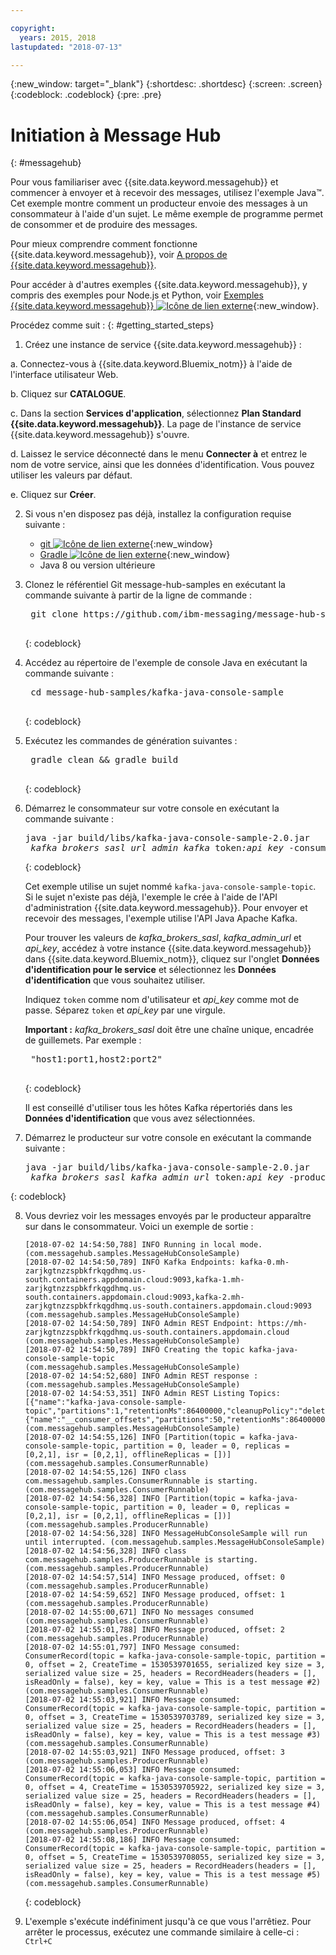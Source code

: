 ```yaml
---

copyright:
  years: 2015, 2018
lastupdated: "2018-07-13"

---
```


{:new_window: target="_blank"}
{:shortdesc: .shortdesc}
{:screen: .screen}
{:codeblock: .codeblock}
{:pre: .pre}

# Initiation à Message Hub 
{: #messagehub}

Pour vous familiariser avec {{site.data.keyword.messagehub}}
et commencer à envoyer et à recevoir des messages, utilisez l'exemple Java™. Cet exemple montre comment
un producteur envoie des messages à un consommateur à l'aide d'un sujet. Le même
exemple de programme permet de consommer et de produire des messages.

Pour mieux comprendre comment fonctionne {{site.data.keyword.messagehub}}, voir [A propos de {{site.data.keyword.messagehub}}](/docs/services/MessageHub/messagehub010.html).

Pour accéder à d'autres exemples {{site.data.keyword.messagehub}}, y compris des exemples pour Node.js et Python, voir [Exemples {{site.data.keyword.messagehub}} ![Icône de lien externe](../../icons/launch-glyph.svg "Icône de lien externe")](https://github.com/ibm-messaging/message-hub-samples){:new_window}.

<!-- 11/01/18 - Karen - removing diagram as requested by James
![Java sample overview diagram](getting_started_sample.gif "Overview diagram of Java sample showing the flow of messages.")
-->

Procédez comme suit :
{: #getting_started_steps}
 
1. Créez une instance de service {{site.data.keyword.messagehub}} :

  a. Connectez-vous à {{site.data.keyword.Bluemix_notm}} à l'aide de l'interface utilisateur Web. 
  
  b. Cliquez sur **CATALOGUE**.
  
  c. Dans la section **Services d'application**, sélectionnez **Plan Standard {{site.data.keyword.messagehub}}**. La page de l'instance de service {{site.data.keyword.messagehub}} s'ouvre.
  
  d. Laissez le service déconnecté dans le menu **Connecter à** et entrez le nom de votre service, ainsi que les données d'identification. Vous pouvez utiliser les valeurs par défaut.
  
  e. Cliquez sur **Créer**.

2. Si vous n'en disposez pas déjà, installez la configuration requise suivante :

    * [git ![Icône de lien externe](../../icons/launch-glyph.svg "Icône de lien externe")](https://git-scm.com/){:new_window}
	* [Gradle ![Icône de lien externe](../../icons/launch-glyph.svg "Icône de lien externe")](https://gradle.org/){:new_window}
    * Java 8 ou version ultérieure
 
3. Clonez le référentiel Git message-hub-samples en exécutant la commande suivante à partir de la ligne de commande :

    <pre class="pre">
    git clone https://github.com/ibm-messaging/message-hub-samples.git
    </pre>
	{: codeblock}

4. Accédez au répertoire de l'exemple de console Java en exécutant la commande suivante :

    <pre class="pre">
    cd message-hub-samples/kafka-java-console-sample
    </pre>
	{: codeblock}

5. Exécutez les commandes de génération suivantes :

    <pre class="pre">
    gradle clean && gradle build
    </pre>
	{: codeblock}

6. Démarrez le consommateur sur votre console en exécutant la commande suivante :

    <pre class="pre">java -jar build/libs/kafka-java-console-sample-2.0.jar 
	<var class="keyword varname">kafka_brokers_sasl</var> <var class="keyword varname">url_admin_kafka</var> token<var class="keyword varname">:api_key</var> -consumer</pre>
    {: codeblock}
    
    Cet exemple utilise un sujet nommé `kafka-java-console-sample-topic`. Si le sujet n'existe pas déjà, l'exemple le crée à l'aide de l'API d'administration {{site.data.keyword.messagehub}}. Pour envoyer et recevoir des messages, l'exemple utilise l'API Java Apache Kafka.

    Pour trouver les valeurs de *kafka_brokers_sasl*, *kafka_admin_url* et *api_key*, accédez à votre instance {{site.data.keyword.messagehub}} dans {{site.data.keyword.Bluemix_notm}}, cliquez sur l'onglet **Données d'identification pour le service** et sélectionnez les **Données d'identification** que vous souhaitez utiliser.
	
	Indiquez <code>token</code> comme nom d'utilisateur et <var class="keyword varname">api_key</var> comme mot de passe. Séparez <code>token</code> et <var class="keyword varname">api_key</var> par une virgule.
    
	**Important :** *kafka_brokers_sasl* doit être une chaîne unique, encadrée de guillemets. Par exemple :

    <pre class="pre">
    "host1:port1,host2:port2"
    </pre>
	{: codeblock}

    Il est conseillé d'utiliser tous les hôtes Kafka répertoriés dans les **Données d'identification** que vous avez sélectionnées.

7. Démarrez le producteur sur votre console en exécutant la commande suivante :
   
    <pre class="pre">java -jar build/libs/kafka-java-console-sample-2.0.jar 
	<var class="keyword varname">kafka_brokers_sasl</var> <var class="keyword varname">kafka_admin_url</var> token<var class="keyword varname">:api_key</var> -producer</pre>
 {: codeblock}
  
8. Vous devriez voir les messages envoyés par le producteur apparaître sur dans le consommateur. Voici
un exemple de sortie :

    ```
    [2018-07-02 14:54:50,788] INFO Running in local mode. (com.messagehub.samples.MessageHubConsoleSample)
    [2018-07-02 14:54:50,789] INFO Kafka Endpoints: kafka-0.mh-zarjkgtnzzspbkfrkqgdhmq.us-south.containers.appdomain.cloud:9093,kafka-1.mh-zarjkgtnzzspbkfrkqgdhmq.us-south.containers.appdomain.cloud:9093,kafka-2.mh-zarjkgtnzzspbkfrkqgdhmq.us-south.containers.appdomain.cloud:9093 (com.messagehub.samples.MessageHubConsoleSample)
    [2018-07-02 14:54:50,789] INFO Admin REST Endpoint: https://mh-zarjkgtnzzspbkfrkqgdhmq.us-south.containers.appdomain.cloud (com.messagehub.samples.MessageHubConsoleSample)
    [2018-07-02 14:54:50,789] INFO Creating the topic kafka-java-console-sample-topic (com.messagehub.samples.MessageHubConsoleSample)
    [2018-07-02 14:54:52,680] INFO Admin REST response : (com.messagehub.samples.MessageHubConsoleSample)
    [2018-07-02 14:54:53,351] INFO Admin REST Listing Topics: [{"name":"kafka-java-console-sample-topic","partitions":1,"retentionMs":86400000,"cleanupPolicy":"delete"},{"name":"__consumer_offsets","partitions":50,"retentionMs":86400000,"cleanupPolicy":"compact"}] (com.messagehub.samples.MessageHubConsoleSample)
    [2018-07-02 14:54:55,126] INFO [Partition(topic = kafka-java-console-sample-topic, partition = 0, leader = 0, replicas = [0,2,1], isr = [0,2,1], offlineReplicas = [])] (com.messagehub.samples.ConsumerRunnable)
    [2018-07-02 14:54:55,126] INFO class com.messagehub.samples.ConsumerRunnable is starting. (com.messagehub.samples.ConsumerRunnable)
    [2018-07-02 14:54:56,328] INFO [Partition(topic = kafka-java-console-sample-topic, partition = 0, leader = 0, replicas = [0,2,1], isr = [0,2,1], offlineReplicas = [])] (com.messagehub.samples.ProducerRunnable)
    [2018-07-02 14:54:56,328] INFO MessageHubConsoleSample will run until interrupted. (com.messagehub.samples.MessageHubConsoleSample)
    [2018-07-02 14:54:56,328] INFO class com.messagehub.samples.ProducerRunnable is starting. (com.messagehub.samples.ProducerRunnable)
    [2018-07-02 14:54:57,514] INFO Message produced, offset: 0 (com.messagehub.samples.ProducerRunnable)
    [2018-07-02 14:54:59,652] INFO Message produced, offset: 1 (com.messagehub.samples.ProducerRunnable)
    [2018-07-02 14:55:00,671] INFO No messages consumed (com.messagehub.samples.ConsumerRunnable)
    [2018-07-02 14:55:01,788] INFO Message produced, offset: 2 (com.messagehub.samples.ProducerRunnable)
    [2018-07-02 14:55:01,797] INFO Message consumed: ConsumerRecord(topic = kafka-java-console-sample-topic, partition = 0, offset = 2, CreateTime = 1530539701655, serialized key size = 3, serialized value size = 25, headers = RecordHeaders(headers = [], isReadOnly = false), key = key, value = This is a test message #2) (com.messagehub.samples.ConsumerRunnable)
    [2018-07-02 14:55:03,921] INFO Message consumed: ConsumerRecord(topic = kafka-java-console-sample-topic, partition = 0, offset = 3, CreateTime = 1530539703789, serialized key size = 3, serialized value size = 25, headers = RecordHeaders(headers = [], isReadOnly = false), key = key, value = This is a test message #3) (com.messagehub.samples.ConsumerRunnable)
    [2018-07-02 14:55:03,921] INFO Message produced, offset: 3 (com.messagehub.samples.ProducerRunnable)
    [2018-07-02 14:55:06,053] INFO Message consumed: ConsumerRecord(topic = kafka-java-console-sample-topic, partition = 0, offset = 4, CreateTime = 1530539705922, serialized key size = 3, serialized value size = 25, headers = RecordHeaders(headers = [], isReadOnly = false), key = key, value = This is a test message #4) (com.messagehub.samples.ConsumerRunnable)
    [2018-07-02 14:55:06,054] INFO Message produced, offset: 4 (com.messagehub.samples.ProducerRunnable)
    [2018-07-02 14:55:08,186] INFO Message consumed: ConsumerRecord(topic = kafka-java-console-sample-topic, partition = 0, offset = 5, CreateTime = 1530539708055, serialized key size = 3, serialized value size = 25, headers = RecordHeaders(headers = [], isReadOnly = false), key = key, value = This is a test message #5) (com.messagehub.samples.ConsumerRunnable)
    ```
	{: codeblock}
	
9. L'exemple s'exécute indéfiniment jusqu'à ce que vous l'arrêtiez. Pour arrêter le processus, exécutez une commande similaire à celle-ci : <code>Ctrl+C</code>

<!-- 07/06/18 - Karen: removing until a newer version available
To watch a video that walks
you through getting a Java sample to run against {{site.data.keyword.messagehub}}, see [{{site.data.keyword.messagehub}} - Getting started with IBM's Kafka in the cloud ![External link icon](../../icons/launch-glyph.svg "External link icon")](https://www.youtube.com/watch?v=tt-bLtFzC_4){:new_window}.
-->



